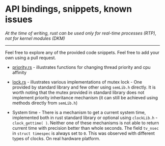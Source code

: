 # API bindings, snippets, known issues

*At the time of writing, rust can be used only for real-time processes (RTP), not for kernel modules (DKM)*

---

Feel free to explore any of the provided code snippets. Feel free to add your own using a pull request.

* [priority.rs](priority.rs) - illustrates functions for changing thread priority and cpu affinity

* [lock.rs](lock.rs) - illustrates various implementations of mutex lock - One provided by standard library and few other using `semLib.h` directly. It is worth noting that the mutex provided in standard library does not implement priority inheritance mechanism (it can still be achieved using methods directly from `semLib.h`)

* System time - There is a mechanism to get a current system time, implemented both in rust standard library or optional using `clockLib.h` - `clock_gettime( )`. Neither one of these mechanisms is not able to return current time with precision better than whole seconds. The field `tv_nsec` in `struct timespec` is always set to `0`. This was observed with different types of clocks. On real hardware platform.


